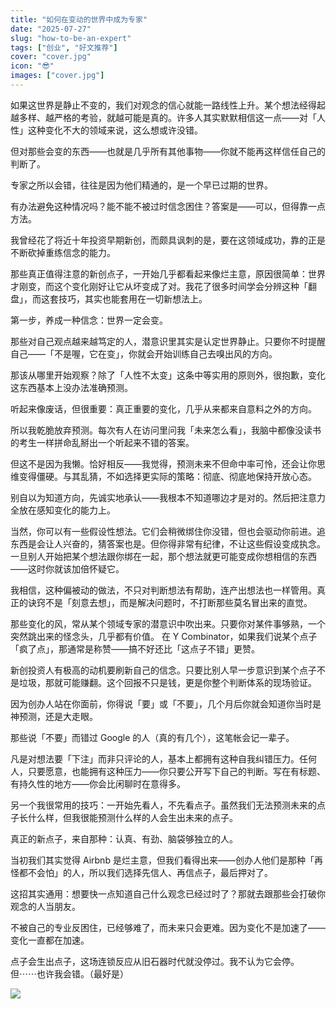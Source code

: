 ```yaml
---
title: "如何在变动的世界中成为专家"
date: "2025-07-27"
slug: "how-to-be-an-expert"
tags: ["创业", "好文推荐"]
cover: "cover.jpg"
icon: "😎"
images: ["cover.jpg"]
---
```

如果这世界是静止不变的，我们对观念的信心就能一路线性上升。某个想法经得起越多样、越严格的考验，就越可能是真的。许多人其实默默相信这一点——对「人性」这种变化不大的领域来说，这么想或许没错。



但对那些会变的东西——也就是几乎所有其他事物——你就不能再这样信任自己的判断了。



专家之所以会错，往往是因为他们精通的，是一个早已过期的世界。



有办法避免这种情况吗？能不能不被过时信念困住？答案是——可以，但得靠一点方法。



我曾经花了将近十年投资早期新创，而颇具讽刺的是，要在这领域成功，靠的正是不断砍掉重练信念的能力。



那些真正值得注意的新创点子，一开始几乎都看起来像烂主意，原因很简单：世界才刚变，而这个变化刚好让它从坏变成了对。我花了很多时间学会分辨这种「翻盘」，而这套技巧，其实也能套用在一切新想法上。



第一步，养成一种信念：世界一定会变。



那些对自己观点越来越笃定的人，潜意识里其实是认定世界静止。只要你不时提醒自己——「不是喔，它在变」，你就会开始训练自己去嗅出风的方向。



那该从哪里开始观察？除了「人性不太变」这条中等实用的原则外，很抱歉，变化这东西基本上没办法准确预测。



听起来像废话，但很重要：真正重要的变化，几乎从来都来自意料之外的方向。



所以我乾脆放弃预测。每次有人在访问里问我「未来怎么看」，我脑中都像没读书的考生一样拼命乱掰出一个听起来不错的答案。



但这不是因为我懒。恰好相反——我觉得，预测未来不但命中率可怜，还会让你思维变得僵硬。与其乱猜，不如选择更实际的策略：彻底、彻底地保持开放心态。



别自以为知道方向，先诚实地承认——我根本不知道哪边才是对的。然后把注意力全放在感知变化的能力上。



当然，你可以有一些假设性想法。它们会稍微绑住你没错，但也会驱动你前进。追东西是会让人兴奋的，猜答案也是。但你得非常有纪律，不让这些假设变成执念。
一旦别人开始把某个想法跟你绑在一起，那个想法就更可能变成你想相信的东西——这时你就该加倍怀疑它。



我相信，这种偏被动的做法，不只对判断想法有帮助，连产出想法也一样管用。真正的诀窍不是「刻意去想」，而是解决问题时，不打断那些莫名冒出来的直觉。



那些变化的风，常从某个领域专家的潜意识中吹出来。只要你对某件事够熟，一个突然跳出来的怪念头，几乎都有价值。
在 Y Combinator，如果我们说某个点子「疯了点」，那通常是称赞——搞不好还比「这点子不错」更赞。



新创投资人有极高的动机要刷新自己的信念。只要比别人早一步意识到某个点子不是垃圾，那就可能赚翻。这个回报不只是钱，更是你整个判断体系的现场验证。



因为创办人站在你面前，你得说「要」或「不要」，几个月后你就会知道你当时是神预测，还是大走眼。



那些说「不要」而错过 Google 的人（真的有几个），这笔帐会记一辈子。



凡是对想法要「下注」而非只评论的人，基本上都拥有这种自我纠错压力。任何人，只要愿意，也能拥有这种压力——你只要公开写下自己的判断。写在有标题、有持久性的地方——你会比闲聊时在意得多。



另一个我很常用的技巧：一开始先看人，不先看点子。虽然我们无法预测未来的点子长什么样，但我很能预测什么样的人会生出未来的点子。



真正的新点子，来自那种：认真、有劲、脑袋够独立的人。



当初我们其实觉得 Airbnb 是烂主意，但我们看得出来——创办人他们是那种「再怪都不会怕」的人，所以我们选择先信人、再信点子，最后押对了。



这招其实通用：想要快一点知道自己什么观念已经过时了？那就去跟那些会打破你观念的人当朋友。



不被自己的专业反困住，已经够难了，而未来只会更难。因为变化不是加速了——变化一直都在加速。



点子会生出点子，这场连锁反应从旧石器时代就没停过。我不认为它会停。
但⋯⋯也许我会错。（最好是）




![](https://prod-files-secure.s3.us-west-2.amazonaws.com/112d0858-5090-4d34-a606-b75eb8d65fd2/46476355-9cf3-4e99-9b7a-3531bc426380/1000202064.png?X-Amz-Algorithm=AWS4-HMAC-SHA256&X-Amz-Content-Sha256=UNSIGNED-PAYLOAD&X-Amz-Credential=ASIAZI2LB4667TBB7TGG%2F20250926%2Fus-west-2%2Fs3%2Faws4_request&X-Amz-Date=20250926T032122Z&X-Amz-Expires=3600&X-Amz-Security-Token=IQoJb3JpZ2luX2VjEPv%2F%2F%2F%2F%2F%2F%2F%2F%2F%2FwEaCXVzLXdlc3QtMiJGMEQCIQDWqa4Yw0qt%2BI9Hvvou4IyIOYz4MSqB5bvl2O%2BggPo9jQIfPi6Gy9L7WGe6Cxgwncmb6eYRbZtAyt4KjNnn%2Fz9aRyqIBAiE%2F%2F%2F%2F%2F%2F%2F%2F%2F%2F8BEAAaDDYzNzQyMzE4MzgwNSIM8rbMjT1emA8Bq8gEKtwDGJauggMfcARSIrj0kiDqKRFbELi6WjfJDceDr%2BncM8ZqaKocSNFkvgwJyCyM%2FJxGCPQvIB6TKsMBVqThbdSinBLxVZm9%2BWRytDveoGiHIloCfzFI%2FAU%2FSamFPc8VQpAVNyJCe9opFzwAa9h9Zz1t%2FIENb3bVjWzO%2BdeDCRLTTCxA3qb%2Bh9xU7CO8twg7ms1mkDEdvduc9D1hc6zMCV2f7zE40g%2BsSK0UNmcvcJk5a0sZbCtP7Uql0YMj28zVYUM16n036auVhSvDFVupj5sgnsxRgwjLE9M0GwW6emym%2BftWRQNuhrxz5qP9BuwZmX2khCNupWq0jMaHnGeOugd1DDImRMk9aQ7k4Yvq54absQW3q%2BL17A0z66rcdtVTCnzJs3hF6iaOmmJ0ObT4%2BXwO1ltqsogVoMgkFVynygu5fKS3D9UFCmG5L60izg%2FGWtYDsmp84uDD6sY%2FZEoxtBItMP4%2BbVg%2BN1veqFxd6A5lu5SyDI00eNA%2BcigzVMQE3DWM9OtqR515EFMythq9Ku7XZ4lFfcSrry9g%2B2AQwJ%2BztPXDWHBMEjItuY2pCEQRFbvW%2BprEcXHDIsdqEMdWzzJv7cG1S96tTdN5d7XjOsxiQ9TmzhPd5Mc%2FRHEGcTwwsoDYxgY6pgHuyNUmm0MIuKq%2FLHd2FXXknWn00MCcW7FRFGpLhwmR47xdQdO7ngZGq%2B%2FvciWL6eyWlkBPX6nVsB4mFMA7Rfd0ZV%2F3CQ10symuFoko%2FBYKkh8I37f2CqCI5mBVkAx909HWqXU1112bJVN6Z3Tigr78Lz6ti9vFOevYYZTFX1GuKuBb5ZIKOJFLXx%2FbbrYPRN2unnJdQ%2FAKlR1hfj8XjVzEd7MYpO%2FH&X-Amz-Signature=475968d6bd019fe3101ac55177d9eb3f5787d09926bc5acef2d135f0c55eeeef&X-Amz-SignedHeaders=host&x-amz-checksum-mode=ENABLED&x-id=GetObject)

